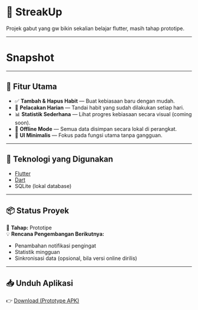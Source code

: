 # 🌟 StreakUp

Projek gabut yang gw bikin sekalian belajar flutter, masih tahap prototipe.

---

# Snapshot

---

## 🚀 Fitur Utama

- ✅ **Tambah & Hapus Habit** — Buat kebiasaan baru dengan mudah.  
- 📅 **Pelacakan Harian** — Tandai habit yang sudah dilakukan setiap hari.  
- 📊 **Statistik Sederhana** — Lihat progres kebiasaan secara visual (coming soon).  
- 📴 **Offline Mode** — Semua data disimpan secara lokal di perangkat.  
- 🧩 **UI Minimalis** — Fokus pada fungsi utama tanpa gangguan.

---

## 🧱 Teknologi yang Digunakan

- [Flutter](https://flutter.dev/)  
- [Dart](https://dart.dev/)  
- SQLite (lokal database)  

---

## 📦 Status Proyek

🔧 **Tahap:** Prototipe  
💡 **Rencana Pengembangan Berikutnya:**
- Penambahan notifikasi pengingat  
- Statistik mingguan  
- Sinkronisasi data (opsional, bila versi online dirilis)

---

## 📥 Unduh Aplikasi

👉 [Download (Prototype APK)](https://github.com/17frn/StreakUp-Mobile/releases/latest)
